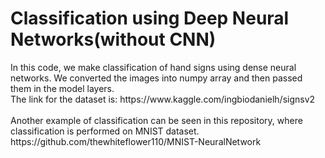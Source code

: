 <h1>Classification using Deep Neural Networks(without CNN)</h1>
In this code, we make classification of hand signs using dense neural networks. We converted the images into numpy array and then passed them in the model layers.<br>
The link for the dataset is: https://www.kaggle.com/ingbiodanielh/signsv2
<br><br>
Another example of classification can be seen in this repository, where classification is performed on MNIST dataset.
https://github.com/thewhiteflower110/MNIST-NeuralNetwork
